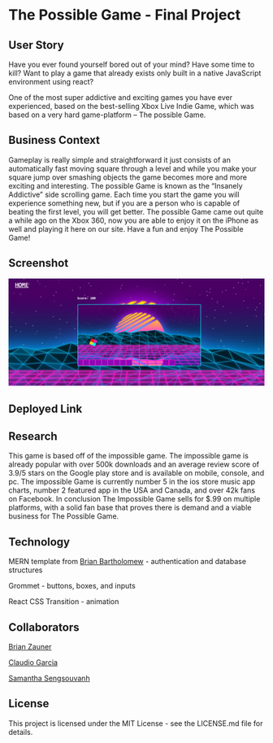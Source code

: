 # The Possible Game - Final Project

## User Story

Have you ever found yourself bored out of your mind? Have some time to kill? Want to play a game that already exists only built in a native JavaScript environment using react? 

One of the most super addictive and exciting games you have ever experienced, based on the best-selling Xbox Live Indie Game, which was based on a very hard game-platform – The possible Game. 

## Business Context

Gameplay is really simple and straightforward it just consists of an automatically fast moving square through a level and while you make your square jump over smashing objects the game becomes more and more exciting and interesting. The possible Game is known as the “Insanely Addictive” side scrolling game. Each time you start the game you will experience something new, but if you are a person who is capable of beating the first level, you will get better. The possible Game came out quite a while ago on the Xbox 360, now you are able to enjoy it on the iPhone as well and playing it here on our site. Have a fun and enjoy The Possible Game!

## Screenshot

<img src="./public/images/screenshot1.png">

## Deployed Link 



## Research
This game is based off of the impossible game. The impossible game is already popular with over 500k downloads and an average review score of 3.9/5 stars on the Google play store and is available on mobile, console, and pc. The impossible Game is currently number 5 in the ios store music app charts, number 2 featured app in the USA and Canada, and over 42k fans on Facebook. In conclusion The Impossible Game sells for $.99 on multiple platforms, with a solid fan base that proves there is demand and a viable business for The Possible Game.

## Technology

MERN template from <a href="https://github.com/bcbrian">Brian Bartholomew</a> - authentication and database structures

Grommet - buttons, boxes, and inputs

React CSS Transition - animation

## Collaborators

<a href="https://github.com/binrz00">Brian Zauner</a>

<a href="https://github.com/Claudegarcia">Claudio Garcia</a>

<a href="https://github.com/samanthasengsouvanh">Samantha Sengsouvanh</a>

## License

This project is licensed under the MIT License - see the LICENSE.md file for details.